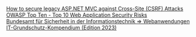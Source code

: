 [How to secure legacy ASP.NET MVC against Cross-Site (CSRF) Attacks](https://www.red-gate.com/simple-talk/development/web/how-to-secure-legacy-asp-net-mvc-against-csrf-attacks/)  
[OWASP Top Ten - Top 10 Web Application Security Risks](https://owasp.org/www-project-top-ten/)  
[Bundesamt für Sicherheit in der Informationstechnik => Webanwendungen](https://www.bsi.bund.de/DE/Themen/Unternehmen-und-Organisationen/Informationen-und-Empfehlungen/Empfehlungen-nach-Angriffszielen/Webanwendungen/webanwendungen_node.html)  
[IT-Grundschutz-Kompendium (Edition 2023)](https://www.bsi.bund.de/DE/Themen/Unternehmen-und-Organisationen/Standards-und-Zertifizierung/IT-Grundschutz/IT-Grundschutz-Kompendium/it-grundschutz-kompendium_node.html)  
